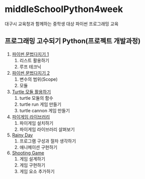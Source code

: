 # middleSchoolPython4week
대구시 교육청과 함께하는 중학생 대상 파이썬 프로그래밍 교육

## 프로그래밍 고수되기 Python(프로젝트 개발과정)
1. [파이썬 문법다지기 1](1.pythonGrammer_1)
    1. 리스트 활용하기
    2. 루프 테크닉
2. [파이썬 문법다지기 2](2.pythonGrammer_2)
    1. 변수의 범위(Scope)
    2. 모듈
3. [Turtle 모듈 활용하기](3.turtleModule)
    1. turtle 모듈의 함수
    2. turtle run 게임 만들기
    3. turtle cannon 게임 만들기
4. [파이게임 라이브러리](4.pygameLibrary)
    1. 파이게임 설치하기
    2. 파이게임 라이브러리 살펴보기
5. [Rainy Day](5.rainyDay)
    1. 프로그램 구성과 절차 생각하기
    2. 애니메이션 구현하기
6. [Shooting Game](6.shootingGame)
    1. 게임 설계하기
    2. 게임 구현하기
    3. 게임 요소 추가하기
